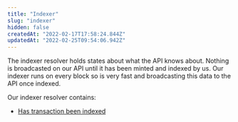 ```yaml
---
title: "Indexer"
slug: "indexer"
hidden: false
createdAt: "2022-02-17T17:58:24.844Z"
updatedAt: "2022-02-25T09:54:06.942Z"
---
```

The indexer resolver holds states about what the API knows about. Nothing is broadcasted on our API until it has been minted and indexed by us. Our indexer runs on every block so is very fast and broadcasting this data to the API once indexed. 

Our indexer resolver contains:

- [Has transaction been indexed](doc:has-transaction-been-indexed)